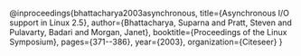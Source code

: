 @inproceedings{bhattacharya2003asynchronous,
  title={Asynchronous I/O support in Linux 2.5},
  author={Bhattacharya, Suparna and Pratt, Steven and Pulavarty, Badari and Morgan, Janet},
  booktitle={Proceedings of the Linux Symposium},
  pages={371--386},
  year={2003},
  organization={Citeseer}
}